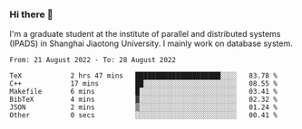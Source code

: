 ### Hi there 👋

I'm a graduate student at the institute of parallel and distributed systems (IPADS) in Shanghai Jiaotong University. I mainly work on database system.

<!--START_SECTION:waka-->

```text
From: 21 August 2022 - To: 28 August 2022

TeX            2 hrs 47 mins   █████████████████████░░░░   83.78 %
C++            17 mins         ██░░░░░░░░░░░░░░░░░░░░░░░   08.55 %
Makefile       6 mins          █░░░░░░░░░░░░░░░░░░░░░░░░   03.41 %
BibTeX         4 mins          ▓░░░░░░░░░░░░░░░░░░░░░░░░   02.32 %
JSON           2 mins          ▒░░░░░░░░░░░░░░░░░░░░░░░░   01.24 %
Other          0 secs          ░░░░░░░░░░░░░░░░░░░░░░░░░   00.41 %
```

<!--END_SECTION:waka-->

<!--
**yqmmm/yqmmm** is a ✨ _special_ ✨ repository because its `README.md` (this file) appears on your GitHub profile.

Here are some ideas to get you started:

- 🔭 I’m currently working on ...
- 🌱 I’m currently learning ...
- 👯 I’m looking to collaborate on ...
- 🤔 I’m looking for help with ...
- 💬 Ask me about ...
- 📫 How to reach me: ...
- 😄 Pronouns: ...
- ⚡ Fun fact: ...
-->
